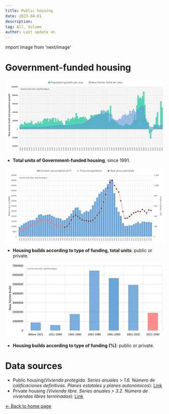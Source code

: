 ```yaml
---
title: Public housing
date: 2023-04-01
description:
tag: All, Volume
author: Last update on
---
```


import Image from 'next/image'

# Government-funded housing

[![Número de viviendas protegidas](/images/stockyearly.png)](/images/publichousing.png)

- **Total units of Government-funded housing**, since 1991.

[![Numéro de viviendas libres y protegidas](/images/cement.png)](/images/publicprivate.png)

- **Housing builds according to type of funding, total units**: public or private.

[![Porcentaje de viviendas libres y protegidas](/images/stockperiods.png)](/images/publicprivateper.png)

- **Housing builds according to type of funding (%)**: public or private.

# Data sources

- Public housing(_Vivienda protegida. Series anuales > 1.6. Número de calificaciones definitivas. Planes estatales y planes autonómicos_): [Link](https://apps.fomento.gob.es/BoletinOnline2/?nivel=2&orden=31000000)
- Private housing (_Vivienda libre. Series anuales > 3.2. Número de viviendas libres terminadas_): [Link](https://apps.fomento.gob.es/BoletinOnline2/?nivel=2&orden=32000000)

<div class="meta-line"><a class="meta-back" href="/">← Back to home page</a></div>
